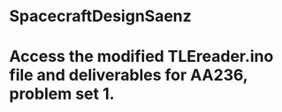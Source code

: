 # SpacecraftDesignSaenz

# Access the modified TLEreader.ino file and deliverables for AA236, problem set 1. 
